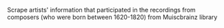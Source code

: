 Scrape artists' information that participated in the recordings from composers (who were born between 1620-1820) from Muiscbrainz library